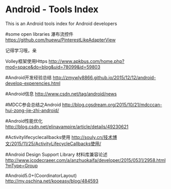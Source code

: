# Android - Tools Index
This is an Android tools index for Android developers

#some open libraries
瀑布流控件
https://github.com/huewu/PinterestLikeAdapterView

记得学习哦，亲




Volley框架使用Https
http://www.apkbus.com/home.php?mod=space&do=blog&uid=78099&id=59803

#Android开发经验总结
http://zmywly8866.github.io/2015/12/12/android-develop-experencies.html

#Android信息
http://www.csdn.net/tag/android/news



#MDCC参会总结之Android
http://blog.cgsdream.org/2015/10/21/mdcccan-hui-zong-jie-zhi-android/

#Android性能优化
http://blog.csdn.net/elinavampire/article/details/49230621

#Activitylifecyclecallbacks使用
http://souly.cn/技术博文/2015/11/25/ActivityLifecycleCallbacks使用/


#Android Design Support Library 材料库兼容论述
http://www.jcodecraeer.com/a/anzhuokaifa/developer/2015/0531/2958.html?mType=Group

#Android5.0+(CoordinatorLayout)
http://my.oschina.net/kooeasy/blog/484593
